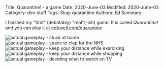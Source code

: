 Title: Quarantine! - a game
Date: 2020-June-03
Modified: 2020-June-03
Category: dev-stuff
Tags:
Slug: quarantine
Authors: Ed
Summary:

I finished my "first" (debatably) "real"(-ish) game. It is called _Quarantine!_ and you can play it at [edtovell.com/quarantine]()

![actual gameplay - stuck at home]({static}/images/quarantine/p0.jpg)
![actual gameplay - space to clap for the NHS]({static}/images/quarantine/p1.jpg)
![actual gameplay - keep your distance while exercising]({static}/images/quarantine/p2.jpg)
![actual gameplay - keep your distance while shopping]({static}/images/quarantine/p3.jpg)
![actual gameplay - deciding what to watch on TV]({static}/images/quarantine/p4.jpg)
